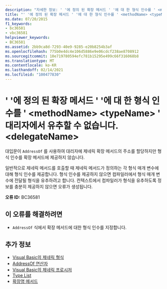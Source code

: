 ```yaml
---
description: "자세한 정보: ' '에 정의 된 확장 메서드 ' '에 대 한 형식 인수를 ' <methodName> <typeName> ' 대리자에서 유추할 수 없습니다. <delegateName>"
title: "' '에 정의 된 확장 메서드 ' '에 대 한 형식 인수를 ' <methodName> <typeName> ' 대리자에서 유추할 수 없습니다. <delegateName>"
ms.date: 07/20/2015
f1_keywords:
- bc36581
- vbc36581
helpviewer_keywords:
- BC36581
ms.assetid: 2bb9ca8d-7293-40e9-9285-e20b8254b3af
ms.openlocfilehash: 775b0e4dc4e106d5886e9e06cdcf238ae8708912
ms.sourcegitcommit: 10e719780594efc781b15295e499c66f316068b8
ms.translationtype: MT
ms.contentlocale: ko-KR
ms.lasthandoff: 02/14/2021
ms.locfileid: "100477830"
---
```

# <a name="type-arguments-for-extension-method-methodname-defined-in-typename-could-not-be-inferred-from-the-delegate-delegatename"></a>' '에 정의 된 확장 메서드 ' '에 대 한 형식 인수를 ' \<methodName> \<typeName> ' 대리자에서 유추할 수 없습니다. \<delegateName>

대입문이 `AddressOf` 를 사용하여 대리자에 제네릭 확장 메서드의 주소를 할당하지만 형식 인수를 확장 메서드에 제공하지 않습니다.

일반적으로 제네릭 메서드를 호출할 때 제네릭 메서드가 정의하는 각 형식 매개 변수에 대해 형식 인수를 제공합니다. 형식 인수를 제공하지 않으면 컴파일러에서 형식 매개 변수에 전달될 형식을 유추하려고 합니다. 컨텍스트에서 컴파일러가 형식을 유추하도록 정보를 충분히 제공하지 않으면 오류가 생성됩니다.

**오류 ID:** BC36581

## <a name="to-correct-this-error"></a>이 오류를 해결하려면

- `AddressOf` 식에서 확장 메서드에 대한 형식 인수를 지정합니다.

## <a name="see-also"></a>추가 정보

- [Visual Basic의 제네릭 형식](../programming-guide/language-features/data-types/generic-types.md)
- [AddressOf 연산자](../language-reference/operators/addressof-operator.md)
- [Visual Basic의 제네릭 프로시저](../programming-guide/language-features/data-types/generic-procedures.md)
- [Type List](../language-reference/statements/type-list.md)
- [확장명 메서드](../programming-guide/language-features/procedures/extension-methods.md)

